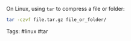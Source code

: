 On Linux, using ``tar`` to compress a file or folder: 

```bash
tar -czvf file.tar.gz file_or_folder/
```

Tags: #linux #tar